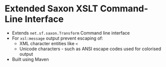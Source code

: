 # Extended Saxon XSLT Command-Line Interface

- Extends `net.sf.saxon.Transform` Command line interface
- For `xsl:message` output prevent escaping of:
  - XML character entities like `<`
  - Unicode characters - such as ANSI escape codes used for colorised output
- Built using Maven